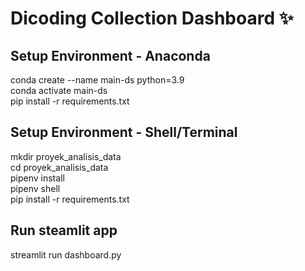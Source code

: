 # Dicoding Collection Dashboard ✨
## Setup Environment - Anaconda <br>
conda create --name main-ds python=3.9 <br>
conda activate main-ds <br>
pip install -r requirements.txt <br>
## Setup Environment - Shell/Terminal <br>
mkdir proyek_analisis_data <br>
cd proyek_analisis_data <br>
pipenv install <br>
pipenv shell <br>
pip install -r requirements.txt <br>
## Run steamlit app <br>
streamlit run dashboard.py <br>
